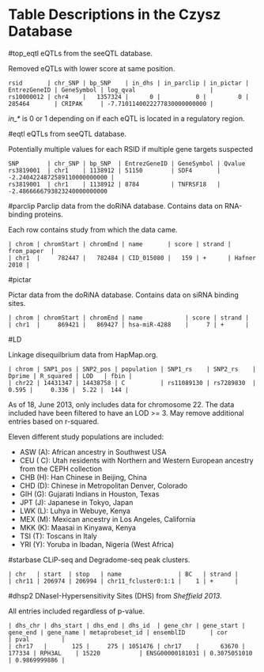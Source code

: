 Table Descriptions in the Czysz Database
==============

#top_eqtl
eQTLs from the seeQTL database.

Removed eQTLs with lower score at same position.

    rsid       | chr_SNP | bp_SNP    | in_dhs | in_parclip | in_pictar | EntrezGeneID | GeneSymbol | log_qval                     |
    rs10000012 | chr4    |   1357324 |      0 |          0 |         0 | 285464       | CRIPAK     | -7.7101140022277830000000000 |

*in_\** is 0 or 1 depending on if each eQTL is located in a regulatory region.

#eqtl
eQTLs from seeQTL database.

Potentially multiple values for each RSID if multiple gene targets suspected

    SNP        | chr_SNP | bp_SNP  | EntrezGeneID | GeneSymbol | Qvalue   
    rs3819001  | chr1    | 1138912 | 51150        | SDF4       | -2.2404224872589110000000000 |
    rs3819001  | chr1    | 1138912 | 8784         | TNFRSF18   | -2.4866666793823240000000000

#parclip
Parclip data from the doRiNA database. Contains data on RNA-binding proteins.

Each row contains study from which the data came.

    | chrom | chromStart | chromEnd | name       | score | strand | from_paper  |
    | chr1  |     782447 |   782484 | CID_015080 |   159 | +      | Hafner 2010 |


#pictar

Pictar data from the doRiNA database. Contains data on siRNA binding sites.

    | chrom | chromStart | chromEnd | name            | score | strand |
    | chr1  |     869421 |   869427 | hsa-miR-4288    |     7 | +      |


#LD

Linkage disequilbrium data from HapMap.org.

    | chrom | SNP1_pos | SNP2_pos | population | SNP1_rs    | SNP2_rs    | Dprime | R_squared | LOD   | fbin |
    | chr22 | 14431347 | 14438758 | C          | rs11089130 | rs7289830  |  0.595 |     0.336 |  5.22 |  144 |

As of 18, June 2013, only includes data for chromosome 22. The data included have been filtered to have an LOD >= 3. May remove additional entries based on r-squared.

Eleven different study populations are included:

- ASW (A): African ancestry in Southwest USA
- CEU ( C): Utah residents with Northern and Western European ancestry from the CEPH collection
- CHB (H): Han Chinese in Beijing, China
- CHD (D): Chinese in Metropolitan Denver, Colorado
- GIH (G): Gujarati Indians in Houston, Texas
- JPT (J): Japanese in Tokyo, Japan
- LWK (L): Luhya in Webuye, Kenya
- MEX (M): Mexican ancestry in Los Angeles, California
- MKK (K): Maasai in Kinyawa, Kenya
- TSI (T): Toscans in Italy
- YRI (Y): Yoruba in Ibadan, Nigeria (West Africa)


#starbase
CLiP-seq and Degradome-seq peak clusters.

    | chr   | start  | stop   | name                | BC   | strand |
    | chr11 | 206974 | 206994 | chr11_fcluster0:1:1 |    1 | +      |

#dhsp2
DNaseI-Hypersensitivity Sites (DHS) from *Sheffield 2013*.

All entries included regardless of p-value.

    | dhs_chr | dhs_start | dhs_end | dhs_id  | gene_chr | gene_start | gene_end | gene_name | metaprobeset_id | ensemblID       | cor          | pval         |
    | chr17   |       125 |     275 | 1051476 | chr17    |      63670 |   177334 | RPH3AL    | 15220           | ENSG00000181031 | 0.3075051010 | 0.9869999886 | 

